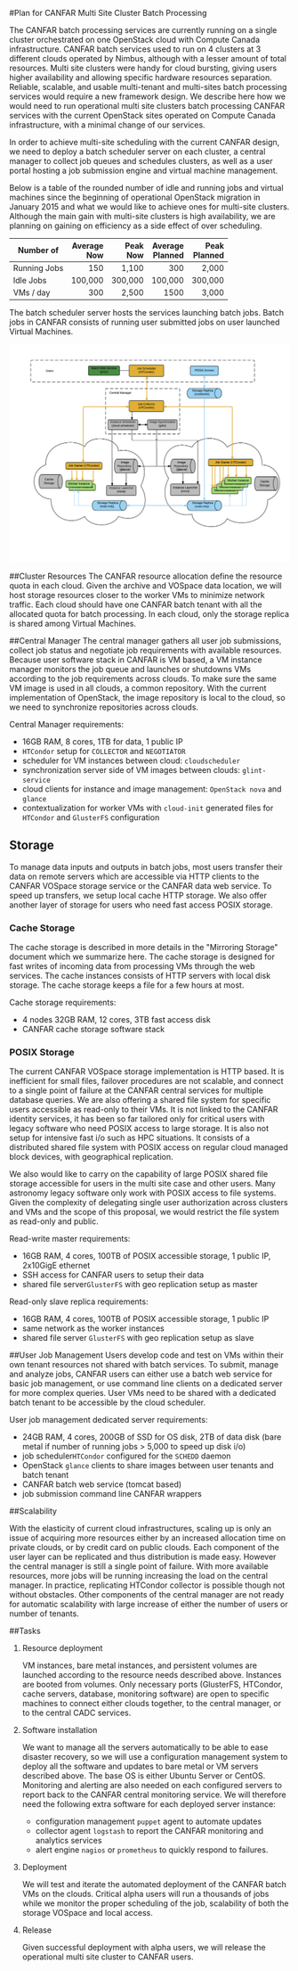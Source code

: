 #Plan for CANFAR Multi Site Cluster Batch Processing

The CANFAR batch processing  services are currently running on a single cluster orchestrated on one OpenStack cloud with Compute Canada infrastructure. CANFAR batch services used to run on 4 clusters at 3 different clouds operated by Nimbus, although with a lesser amount of total resources. Multi site clusters were handy for cloud bursting, giving users higher availability and allowing specific hardware resources separation. Reliable, scalable, and usable multi-tenant and multi-sites batch processing services would require a new framework design. We describe here how we would need to run operational multi site clusters batch processing CANFAR services with the current OpenStack sites operated on Compute Canada infrastructure, with a minimal change of our services.

In order to achieve multi-site scheduling with the current CANFAR design, we need to deploy a batch scheduler server on each cluster, a central manager to collect job queues and schedules clusters, as well as a user portal hosting a job submission engine and virtual machine management.

Below is a table of the rounded number of idle and running jobs and virtual machines since the beginning of operational OpenStack migration in January 2015 and what we would like to achieve ones for multi-site clusters. Although the main gain with multi-site clusters is high availability, we are planning on gaining on efficiency as a side effect of over scheduling.


 Number of   | Average<br>Now | Peak<br>Now |  Average<br>Planned   |  Peak<br> Planned
-------| -------:|---------:| -------:|------:
Running Jobs| 150     | 1,100    |  300    | 2,000
Idle Jobs  | 100,000 | 300,000  | 100,000 | 300,000
VMs / day|  300    | 2,500 |   1500    |  3,000  |


The batch scheduler server hosts the services launching batch jobs. Batch jobs in CANFAR consists of running user submitted jobs on user launched Virtual Machines.

![Multi site cluster architecture](https://github.com/canfar/docs/blob/master/images/canfar_multi_cluster.png)

##Cluster Resources
The CANFAR resource allocation define the resource quota in each cloud. Given the archive and VOSpace data location, we will host storage resources closer to the worker VMs to minimize network traffic. Each cloud should have one CANFAR batch tenant with all the allocated quota for batch processing. In each cloud, only the storage replica is shared among Virtual Machines. 

  
##Central Manager
The central manager gathers all user job submissions, collect job status and negotiate job requirements with available resources. Because user software stack in CANFAR is VM based, a VM instance manager monitors the job queue and launches or shutdowns VMs according to the job requirements across clouds. To make sure the same VM image is used in all clouds, a common repository. With the current implementation of OpenStack, the image repository is local to the cloud, so we need to synchronize repositories across clouds.

Central Manager  requirements: 

 - 16GB RAM, 8 cores, 1TB for data, 1 public IP
 - `HTCondor` setup for  `COLLECTOR` and `NEGOTIATOR`
 - scheduler for VM instances between cloud: `cloudscheduler`
 - synchronization server side of VM images between clouds: `glint-service`
 - cloud clients for instance and image management: `OpenStack nova` and `glance`
 - contextualization for worker VMs with `cloud-init`  generated files for `HTCondor` and `GlusterFS` configuration

## Storage
To manage data inputs and outputs in batch jobs, most users transfer their data on remote servers which are accessible via HTTP clients to the CANFAR VOSpace storage service or the CANFAR data web service. To speed up transfers, we setup local cache HTTP storage. We also offer another layer of storage for users who need fast access POSIX storage.

### Cache Storage
The cache storage is described in more details in the "Mirroring Storage" document which we summarize here.  The cache storage is designed for fast writes of incoming data from processing VMs through the web services.  The cache instances consists of HTTP servers with local disk storage.  The cache storage keeps a file for a few hours at most.

Cache storage requirements:

 - 4 nodes 32GB RAM, 12 cores, 3TB fast access disk
 - CANFAR cache storage software stack


### POSIX Storage

The current CANFAR VOSpace storage implementation is  HTTP based. It is inefficient for small files, failover procedures are not scalable, and connect to a single point of failure at the CANFAR central services for multiple database queries.  We are also offering a shared file system for specific users accessible as read-only to their VMs. It is not linked to the CANFAR identity services, it has been so far tailored only for critical users with legacy software who need POSIX access to large storage. It is also not setup for intensive fast i/o such as HPC situations. It consists of a distributed shared file system with POSIX access on regular cloud managed block devices, with geographical replication.

We also would like to carry on the capability of large POSIX shared file storage accessible for users in the multi site case and other users. Many astronomy legacy software only work with POSIX access to file systems. Given the complexity of delegating single user authorization across clusters and VMs and the scope of this proposal, we would restrict the file system as read-only and public.

Read-write master requirements:

 - 16GB RAM, 4 cores, 100TB of POSIX accessible storage, 1 public IP, 2x10GigE ethernet
 - SSH access for CANFAR users to setup their data
 - shared file server`GlusterFS` with geo replication setup as master

Read-only slave replica requirements:

 - 16GB RAM, 4 cores, 100TB of POSIX accessible storage, 1 public IP
 - same network as the worker instances
 - shared file server `GlusterFS`  with geo replication setup as slave
 
##User Job Management
Users develop code and test on VMs within their own tenant resources not shared with batch services. To submit, manage and analyze jobs, CANFAR users can either use a batch web service for basic job management, or use command line clients on a dedicated server for more complex queries. User VMs need to be shared with a dedicated batch tenant to be accessible by the cloud scheduler.

User job management dedicated server requirements:

 - 24GB RAM, 4 cores,  200GB of SSD for OS disk, 2TB of data disk (bare metal if number of running jobs > 5,000 to speed up disk i/o)
 - job scheduler`HTCondor` configured for the `SCHEDD` daemon
 - OpenStack `glance` clients to share images between user tenants and batch tenant
 - CANFAR batch web service (tomcat based)
 - job submission command line CANFAR wrappers
   
##Scalability

With the elasticity of current cloud infrastructures, scaling up is only an issue of acquiring more resources either by an increased allocation time on private clouds, or by credit card on public clouds. 
Each component of the user layer can be replicated and thus distribution is made easy. However the central manager is still a single point of failure. With more available resources, more jobs will be running increasing the load on the central manager. In practice, replicating HTCondor collector is possible though not without obstacles. Other components of the central manager are not ready for automatic scalability with large increase of  either the number of users or number of tenants.

##Tasks

1. Resource deployment

	VM instances,  bare metal instances, and persistent volumes are launched according to the resource needs described above. Instances are booted from volumes. Only necessary ports (GlusterFS, HTCondor, cache servers, database, monitoring software) are open to specific machines to connect either clouds together, to the central manager, or to the central CADC services.

2. Software installation

	We want to manage all the servers automatically to be able to ease disaster recovery, so we will use a configuration management system to deploy all the software and updates to bare metal or VM servers described above. The base OS is either Ubuntu Server or CentOS. Monitoring and alerting are also needed on each configured servers to report back to the CANFAR central monitoring service.  We will therefore need the following extra software for each deployed server instance:
	* configuration management `puppet` agent to automate updates
	* collector agent `logstash` to report the CANFAR monitoring and analytics services
	* alert engine `nagios` or `prometheus` to quickly respond to failures.

3. Deployment

	We will test and iterate the automated deployment of the CANFAR batch VMs on the clouds. Critical alpha users will run a thousands of jobs while we monitor the proper scheduling of the job,  scalability of both the storage VOSpace and local access.

4. Release

	Given successful deployment with alpha users, we will release the operational multi site cluster to CANFAR users.
